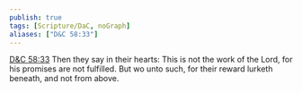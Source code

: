 ```yaml
---
publish: true
tags: [Scripture/DaC, noGraph]
aliases: ["D&C 58:33"]
---
```

[D&C 58:33](https://churchofjesuschrist.org/study/scriptures/dc-testament/dc/58?lang=eng&id=p33#p33) Then they say in their hearts: This is not the work of the Lord, for his promises are not fulfilled. But wo unto such, for their reward lurketh beneath, and not from above.
